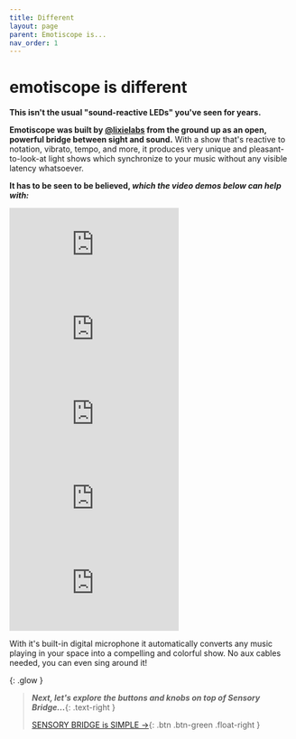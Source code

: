 ```yaml
---
title: Different
layout: page
parent: Emotiscope is...
nav_order: 1
---
```


# emotiscope&nbsp;is **different**

**This isn't the usual "sound-reactive LEDs" you've seen for years.**

**Emotiscope was built by [@lixielabs](https://leds.social/@lixielabs) from the ground up as an open, powerful bridge between sight and sound.** With a show that's reactive to notation, vibrato, tempo, and more, it produces very unique and pleasant-to-look-at light shows which synchronize to your music without any visible latency whatsoever.

**It has to be seen to be believed, *which the video demos below can help with:***

<iframe class="youtube-video" src="https://www.youtube.com/embed/RL3yObsQm0s?si=AS5Fr2Ib6MsJxe1z" title="YouTube video player" frameborder="0" allow="accelerometer; autoplay; clipboard-write; encrypted-media; gyroscope; picture-in-picture; web-share" allowfullscreen></iframe>

<iframe class="youtube-video" src="https://www.youtube.com/embed/DEb243i0PBY?si=5EXWIyFWtimSqXYN" title="YouTube video player" frameborder="0" allow="accelerometer; autoplay; clipboard-write; encrypted-media; gyroscope; picture-in-picture; web-share" allowfullscreen></iframe>

<iframe class="youtube-video" src="https://www.youtube.com/embed/ro3MlpuWv6Q?si=tPeFEBvYOUYjGNeo" title="YouTube video player" frameborder="0" allow="accelerometer; autoplay; clipboard-write; encrypted-media; gyroscope; picture-in-picture; web-share" allowfullscreen></iframe>

<iframe class="youtube-video" src="https://www.youtube.com/embed/7S7_ckmVbzY?si=F3-L9eG011NvwwIZ" title="YouTube video player" frameborder="0" allow="accelerometer; autoplay; clipboard-write; encrypted-media; gyroscope; picture-in-picture; web-share" allowfullscreen></iframe>

<iframe class="youtube-video" src="https://www.youtube.com/embed/lSViYTUbcms?si=J8cbDCu977SW522o" title="YouTube video player" frameborder="0" allow="accelerometer; autoplay; clipboard-write; encrypted-media; gyroscope; picture-in-picture; web-share" allowfullscreen></iframe>

With it's built-in digital microphone it automatically converts any music playing in your space into a compelling and colorful show. No aux cables needed, you can even sing around it! 

{: .glow }
> ***Next, let's explore the buttons and knobs on top of Sensory Bridge...***{: .text-right }
> 
> [SENSORY BRIDGE is SIMPLE →](https://sensorybridge.rocks/is_simple.html){: .btn .btn-green .float-right }
